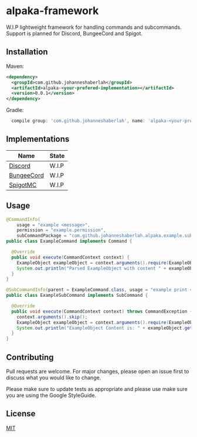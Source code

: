# alpaka-framework
W.I.P lightweight framework for handling commands and subcommands. Support is planned for Discord, BungeeCord and Spigot.

## Installation

Maven:
```xml
<dependency>
  <groupId>com.github.johanneshaberlah</groupId>
  <artifactId>alpaka-<your-prefered-implementation></artifactId>
  <version>0.0.1</version>
</dependency>
```

Gradle:
```gradle
  compile group: 'com.github.johanneshaberlah', name: 'alpaka-<your-prefered-implementation>', version: '0.0.1'
```

## Implementations
Name | State
--- | ---
[Discord](https://discordapp.com/) | W.I.P
[BungeeCord](https://ci.md-5.net/job/BungeeCord/) | W.I.P
[SpigotMC](https://www.spigotmc.org/) | W.I.P

## Usage

```java
@CommandInfo(
    usage = "example <message>",
    permission = "example.permission",
    subCommandPackage = "com.github.johanneshaberlah.alpaka.example.subcommand")
public class ExampleCommand implements Command {

  @Override
  public void execute(CommandContext context) {
    ExampleObject exampleObject = context.arguments().require(ExampleObject.class);
    System.out.println("Parsed ExampleObject with content " + exampleObject.getText());
  }
}
```
```java
@SubCommandInfo(parent = ExampleCommand.class, usage = "example print <message>", permission = "")
public class ExampleSubCommand implements SubCommand {

  @Override
  public void execute(CommandContext context) throws CommandException {
    context.arguments().skip();
    ExampleObject exampleObject = context.arguments().require(ExampleObject.class);
    System.out.println("ExampleObject Content is: " + exampleObject.getText());
  }
}
```

## Contributing
Pull requests are welcome. For major changes, please open an issue first to discuss what you would like to change.

Please make sure to update tests as appropriate and please use make sure you are using the Google StyleGuide.

## License
[MIT](https://choosealicense.com/licenses/mit/)
